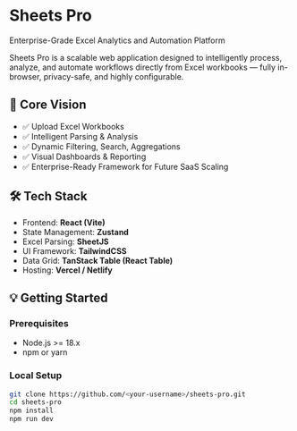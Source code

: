 # Sheets Pro

Enterprise-Grade Excel Analytics and Automation Platform

Sheets Pro is a scalable web application designed to intelligently process, analyze, and automate workflows directly from Excel workbooks — fully in-browser, privacy-safe, and highly configurable.

## 🚀 Core Vision

- ✅ Upload Excel Workbooks
- ✅ Intelligent Parsing & Analysis
- ✅ Dynamic Filtering, Search, Aggregations
- ✅ Visual Dashboards & Reporting
- ✅ Enterprise-Ready Framework for Future SaaS Scaling

## 🛠 Tech Stack

- Frontend: **React (Vite)**
- State Management: **Zustand**
- Excel Parsing: **SheetJS**
- UI Framework: **TailwindCSS**
- Data Grid: **TanStack Table (React Table)**
- Hosting: **Vercel / Netlify**

## 💡 Getting Started

### Prerequisites

- Node.js >= 18.x
- npm or yarn

### Local Setup

```bash
git clone https://github.com/<your-username>/sheets-pro.git
cd sheets-pro
npm install
npm run dev
